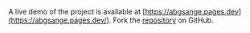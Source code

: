 A live demo of the project is available at [https://abgsange.pages.dev](https://abgsange.pages.dev/).
Fork the [repository](https://github.com/jojtoview) on GitHub.